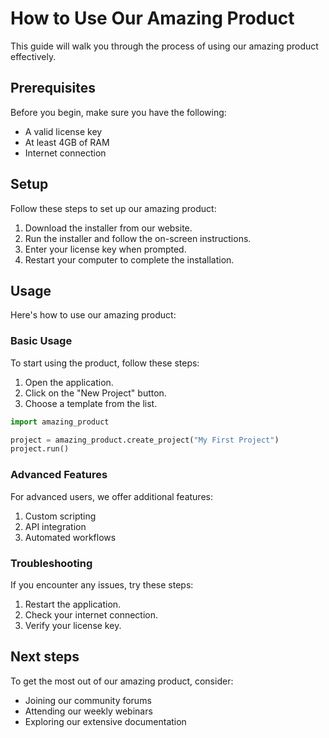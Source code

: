 # How to Use Our Amazing Product

This guide will walk you through the process of using our amazing product effectively.

## Prerequisites

Before you begin, make sure you have the following:

- A valid license key
- At least 4GB of RAM
- Internet connection

## Setup

Follow these steps to set up our amazing product:

1. Download the installer from our website.
2. Run the installer and follow the on-screen instructions.
3. Enter your license key when prompted.
4. Restart your computer to complete the installation.

## Usage

Here's how to use our amazing product:

### Basic Usage

To start using the product, follow these steps:

1. Open the application.
2. Click on the "New Project" button.
3. Choose a template from the list.

```python
import amazing_product

project = amazing_product.create_project("My First Project")
project.run()
```

### Advanced Features

For advanced users, we offer additional features:

1. Custom scripting
2. API integration
3. Automated workflows

### Troubleshooting

If you encounter any issues, try these steps:

1. Restart the application.
2. Check your internet connection.
3. Verify your license key.

## Next steps

To get the most out of our amazing product, consider:

- Joining our community forums
- Attending our weekly webinars
- Exploring our extensive documentation